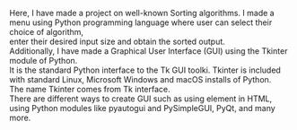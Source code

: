 Here, I have made a project on well-known Sorting algorithms. I made a menu using Python programming language where user can select their choice of algorithm, 
<br>
enter their desired input size and obtain the sorted output.
<br>
Additionally, I have made a Graphical User Interface (GUI) using the Tkinter module of Python.
<br>
It is the standard Python interface to the Tk GUI toolki. Tkinter is included with standard Linux, Microsoft Windows and macOS installs of Python. 
<br>
The name Tkinter comes from Tk interface.
<br>
There are different ways to create GUI such as using <pyscript> element in HTML, using Python modules like pyautogui and PySimpleGUI, PyQt, and many more.
